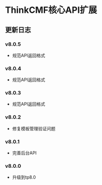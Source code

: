 ThinkCMF核心API扩展
===============

## 更新日志
### v8.0.5
* 规范API返回格式

### v8.0.4
* 规范API返回格式

### v8.0.3
* 规范API返回格式

### v8.0.2
* 修复模板管理验证问题

### v8.0.1
* 完善后台API

### v8.0.0
* 升级到tp8.0
